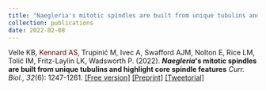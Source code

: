 ```yaml
---
title: "Naegleria's mitotic spindles are built from unique tubulins and highlight core spindle features"
collection: publications
date: 2022-02-08
---
```

Velle KB, <span style="color: #660000;">Kennard AS</span>,
Trupinić M, Ivec A, Swafford AJM, Nolton E, Rice LM, Tolić IM,
Fritz-Laylin LK, Wadsworth P. (2022).
<b><i>Naegleria</i>'s mitotic spindles are built from unique tubulins and 
highlight core spindle features</b>
<i>Curr. Biol., 32</i>(6): 1247-1261. 
[\[Free version\]](https://www.sciencedirect.com/science/article/pii/S0960982222000458) [\[Preprint\]](https://www.biorxiv.org/content/10.1101/2021.02.23.432318v1) [\[Tweetorial\]](https://twitter.com/KatrinaVelle/status/1491197830354341892) 
